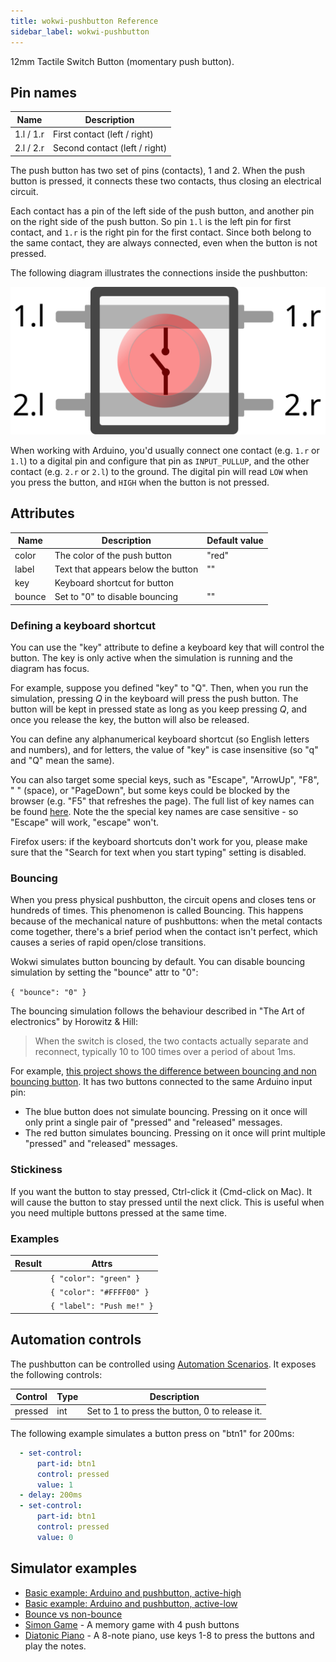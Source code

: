 ```yaml
---
title: wokwi-pushbutton Reference
sidebar_label: wokwi-pushbutton
---
```


12mm Tactile Switch Button (momentary push button).

<wokwi-pushbutton />

## Pin names

| Name      | Description                   |
|-----------|-------------------------------|
| 1.l / 1.r | First contact (left / right)  |
| 2.l / 2.r | Second contact (left / right) |

The push button has two set of pins (contacts), 1 and 2.
When the push button is pressed, it connects these two contacts, thus closing an electrical circuit.

Each contact has a pin of the left side of the push button, and another pin on the right side of the push button.
So pin `1.l` is the left pin for first contact, and `1.r` is the right pin for the first contact. Since both belong
to the same contact, they are always connected, even when the button is not pressed.

The following diagram illustrates the connections inside the pushbutton:

![Pushbutton connection diagram](wokwi-pushbutton-diagram.svg)

When working with Arduino, you'd usually connect one contact (e.g. `1.r` or `1.l`) to a digital pin and configure
that pin as `INPUT_PULLUP`, and the other contact (e.g. `2.r` or `2.l`) to the ground. The digital pin will read
`LOW` when you press the button, and `HIGH` when the button is not pressed.

## Attributes

| Name   | Description                        | Default value |
|--------|------------------------------------|---------------|
| color  | The color of the push button       | "red"         |
| label  | Text that appears below the button | ""            |
| key    | Keyboard shortcut for button       |               |
| bounce | Set to "0" to disable bouncing     | ""            |

### Defining a keyboard shortcut

You can use the "key" attribute to define a keyboard key that will control the button.
The key is only active when the simulation is running and the diagram has focus.

For example, suppose you defined "key" to "Q". Then, when you run the simulation,
pressing _Q_ in the keyboard will press the push button. The button will be kept
in pressed state as long as you keep pressing _Q_, and once you release the key,
the button will also be released.

You can define any alphanumerical keyboard shortcut (so English letters and numbers), and for letters,
the value of "key" is case insensitive (so "q" and "Q" mean the same).

You can also target some special keys, such as "Escape", "ArrowUp", "F8", " " (space), or "PageDown", but some keys
could be blocked by the browser (e.g. "F5" that refreshes the page).
The full list of key names can be found [here](https://developer.mozilla.org/en-US/docs/Web/API/KeyboardEvent/key/Key_Values).
Note the the special key names are case sensitive - so "Escape" will work, "escape" won't.

Firefox users: if the keyboard shortcuts don't work for you, please make sure that the "Search for text when you start typing" setting is disabled.

### Bouncing

When you press physical pushbutton, the circuit opens and closes tens or hundreds of times.
This phenomenon is called Bouncing. This happens because of the mechanical nature of pushbuttons:
when the metal contacts come together, there's a brief period when the contact isn't perfect, which
causes a series of rapid open/close transitions.

Wokwi simulates button bouncing by default. You can disable bouncing simulation by setting the
"bounce" attr to "0":

`{ "bounce": "0" }`

The bouncing simulation follows the behaviour described in "The Art of electronics" by Horowitz & Hill:

> When the switch is closed, the two contacts actually separate and reconnect, typically 10 to 100
> times over a period of about 1ms.

For example, [this project shows the difference between bouncing and non bouncing button](https://wokwi.com/projects/288681423014986248). It has two buttons connected to the same Arduino input pin:

- The blue button does not simulate bouncing. Pressing on it once will only print a single pair of "pressed" and "released" messages.
- The red button simulates bouncing. Pressing on it once will print multiple "pressed" and "released" messages.

### Stickiness

If you want the button to stay pressed, Ctrl-click it (Cmd-click on Mac). It will cause the button to stay pressed until the next click.
This is useful when you need multiple buttons pressed at the same time.

### Examples

| Result                                | Attrs                     |
|---------------------------------------|---------------------------|
| <wokwi-pushbutton color="green" />    | `{ "color": "green" }`    |
| <wokwi-pushbutton color="#FFFF00" />  | `{ "color": "#FFFF00" }`  |
| <wokwi-pushbutton label="Push me!" /> | `{ "label": "Push me!" }` |

## Automation controls

The pushbutton can be controlled using [Automation Scenarios](../wokwi-ci/automation-scenarios). It exposes the following controls:

| Control | Type | Description                                    |
|---------|------|------------------------------------------------|
| pressed | int  | Set to 1 to press the button, 0 to release it. |

The following example simulates a button press on "btn1" for 200ms:

```yaml
  - set-control:
      part-id: btn1
      control: pressed
      value: 1
  - delay: 200ms
  - set-control:
      part-id: btn1
      control: pressed
      value: 0
```

## Simulator examples

- [Basic example: Arduino and pushbutton, active-high](https://wokwi.com/projects/397990618860958721)
- [Basic example: Arduino and pushbutton, active-low](https://wokwi.com/projects/397990611031240705)
- [Bounce vs non-bounce](https://wokwi.com/projects/288681423014986248)
- [Simon Game](https://wokwi.com/projects/344891334169985618) - A memory game with 4 push buttons
- [Diatonic Piano](https://wokwi.com/projects/291958456169005577) - A 8-note piano, use keys 1-8 to press the buttons and play the notes.
